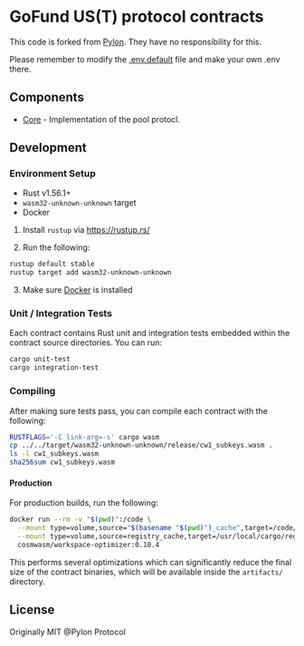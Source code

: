 # GoFund US(T) protocol contracts
This code is forked from [Pylon](https://github.com/pylon-protocol/pylon-core-contracts). 
They have no responsibility for this.

Please remember to modify the [.env.default](https://github.com/PFC-Validator/GoFund-UST-contracts/blob/develop/contracts/pool/.env.default)
file and make your own .env there.

## Components

* [Core](./contracts/pool) - Implementation of the pool protocl.


## Development

### Environment Setup

- Rust v1.56.1+
- `wasm32-unknown-unknown` target
- Docker

1. Install `rustup` via https://rustup.rs/

2. Run the following:

```sh
rustup default stable
rustup target add wasm32-unknown-unknown
```

3. Make sure [Docker](https://www.docker.com/) is installed

### Unit / Integration Tests

Each contract contains Rust unit and integration tests embedded within the contract source directories. You can run:

```sh
cargo unit-test
cargo integration-test
```

### Compiling

After making sure tests pass, you can compile each contract with the following:

```sh
RUSTFLAGS='-C link-arg=-s' cargo wasm
cp ../../target/wasm32-unknown-unknown/release/cw1_subkeys.wasm .
ls -l cw1_subkeys.wasm
sha256sum cw1_subkeys.wasm
```

#### Production

For production builds, run the following:

```sh
docker run --rm -v "$(pwd)":/code \
  --mount type=volume,source="$(basename "$(pwd)")_cache",target=/code/target \
  --mount type=volume,source=registry_cache,target=/usr/local/cargo/registry \
  cosmwasm/workspace-optimizer:0.10.4
```

This performs several optimizations which can significantly reduce the final size of the contract binaries, which will
be available inside the `artifacts/` directory.

## License

Originally MIT @Pylon Protocol
